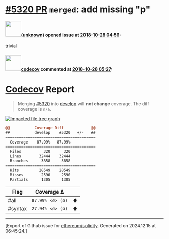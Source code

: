 # [\#5320 PR](https://github.com/ethereum/solidity/pull/5320) `merged`: add missing "p"

#### <img src="(unknown)" width="50">[(unknown)]((unknown)) opened issue at [2018-10-28 04:56](https://github.com/ethereum/solidity/pull/5320):

trivial

#### <img src="https://avatars.githubusercontent.com/in/254?v=4" width="50">[codecov](https://github.com/apps/codecov) commented at [2018-10-28 05:27](https://github.com/ethereum/solidity/pull/5320#issuecomment-433677717):

# [Codecov](https://codecov.io/gh/ethereum/solidity/pull/5320?src=pr&el=h1) Report
> Merging [#5320](https://codecov.io/gh/ethereum/solidity/pull/5320?src=pr&el=desc) into [develop](https://codecov.io/gh/ethereum/solidity/commit/c84003533f3e8511481db3d9b0dfc7f2a9d9564e?src=pr&el=desc) will **not change** coverage.
> The diff coverage is `n/a`.

[![Impacted file tree graph](https://codecov.io/gh/ethereum/solidity/pull/5320/graphs/tree.svg?width=650&token=87PGzVEwU0&height=150&src=pr)](https://codecov.io/gh/ethereum/solidity/pull/5320?src=pr&el=tree)

```diff
@@           Coverage Diff            @@
##           develop    #5320   +/-   ##
========================================
  Coverage    87.99%   87.99%           
========================================
  Files          320      320           
  Lines        32444    32444           
  Branches      3858     3858           
========================================
  Hits         28549    28549           
  Misses        2590     2590           
  Partials      1305     1305
```

| Flag | Coverage Δ | |
|---|---|---|
| #all | `87.99% <ø> (ø)` | :arrow_up: |
| #syntax | `27.94% <ø> (ø)` | :arrow_up: |


-------------------------------------------------------------------------------



[Export of Github issue for [ethereum/solidity](https://github.com/ethereum/solidity). Generated on 2024.12.15 at 06:45:24.]
